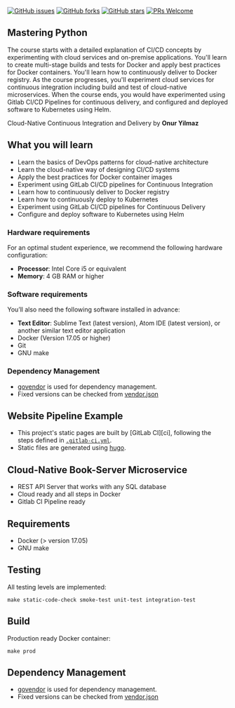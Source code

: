 [![GitHub issues](https://img.shields.io/github/issues/TrainingByPackt/Cloud-Native-Continuous-Integration-and-Delivery.svg)](https://github.com/TrainingByPackt/Cloud-Native-Continuous-Integration-and-Delivery/issues)
[![GitHub forks](https://img.shields.io/github/forks/TrainingByPackt/Cloud-Native-Continuous-Integration-and-Delivery.svg)](https://github.com/TrainingByPackt/Cloud-Native-Continuous-Integration-and-Delivery/network)
[![GitHub stars](https://img.shields.io/github/stars/TrainingByPackt/Cloud-Native-Continuous-Integration-and-Delivery.svg)](https://github.com/TrainingByPackt/Cloud-Native-Continuous-Integration-and-Delivery/stargazers)
[![PRs Welcome](https://img.shields.io/badge/PRs-welcome-brightgreen.svg)](https://github.com/TrainingByPackt/Cloud-Native-Continuous-Integration-and-Delivery/pulls)

## Mastering Python
The course starts with a detailed explanation of CI/CD concepts by experimenting with cloud services and on-premise applications. You'll learn to create multi-stage builds and tests for Docker and apply best practices for Docker containers. You'll learn how to continuously deliver to Docker registry. As the course progresses, you'll experiment cloud services for continuous integration including build and test of cloud-native microservices. When the course ends, you would have experimented using Gitlab CI/CD Pipelines for continuous delivery, and configured and deployed software to Kubernetes using Helm.

Cloud-Native Continuous Integration and Delivery by **Onur Yilmaz**

## What you will learn
*	Learn the basics of DevOps patterns for cloud-native architecture 
* Learn the cloud-native way of designing CI/CD systems 
*	Apply the best practices for Docker container images  
*	Experiment using GitLab CI/CD pipelines for Continuous Integration 
*	Learn how to continuously deliver to Docker registry 
*	Learn how to continuously deploy to Kubernetes 
*	Experiment using GitLab CI/CD pipelines for Continuous Delivery 
*	Configure and deploy software to Kubernetes using Helm

### Hardware requirements
For an optimal student experience, we recommend the following hardware configuration:
* **Processor**: Intel Core i5 or equivalent
* **Memory**: 4 GB RAM or higher

### Software requirements
You’ll also need the following software installed in advance:
* **Text Editor**: Sublime Text (latest version), Atom IDE (latest version), or another similar text editor application
* Docker (Version 17.05 or higher)
* Git
* GNU make
### Dependency Management
* [govendor](https://github.com/kardianos/govendor) is used for dependency management.
* Fixed versions can be checked from [vendor.json](vendor/vendor.json)


## Website Pipeline Example

* This project's static pages are built by [GitLab CI][ci], following the steps
defined in [`.gitlab-ci.yml`](.gitlab-ci.yml).
* Static files are generated using [hugo](https://gohugo.io).

## Cloud-Native Book-Server Microservice 
* REST API Server that works with any SQL database
* Cloud ready and all steps in Docker
* Gitlab CI Pipeline ready

## Requirements
* Docker (> version 17.05)
* GNU make
	
## Testing
All testing levels are implemented:
```
make static-code-check smoke-test unit-test integration-test
```

## Build
Production ready Docker container:
```
make prod
```

## Dependency Management
* [govendor](https://github.com/kardianos/govendor) is used for dependency management.
* Fixed versions can be checked from [vendor.json](vendor/vendor.json)

